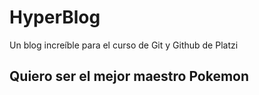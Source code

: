 # HyperBlog
Un blog increíble para el curso de Git y Github de Platzi

## Quiero ser el mejor maestro Pokemon